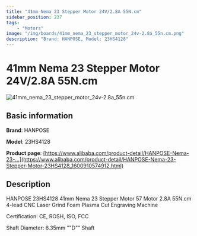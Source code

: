 ```yaml
---
title: "41mm Nema 23 Stepper Motor 24V/2.8A 55N.cm"
sidebar_position: 237
tags:
    - "Motors"
image: "/img/boards/41mm_nema_23_stepper_motor_24v-2.8a_55n.cm.png"
description: "Brand: HANPOSE, Model: 23HS4128"
---
```

# 41mm Nema 23 Stepper Motor 24V/2.8A 55N.cm

![41mm_nema_23_stepper_motor_24v-2.8a_55n.cm](/img/boards/41mm_nema_23_stepper_motor_24v-2.8a_55n.cm.png)

## Basic information

**Brand**: HANPOSE

**Model**: 23HS4128

**Product page**: [https://www.alibaba.com/product-detail/HANPOSE-Nema-23-...](https://www.alibaba.com/product-detail/HANPOSE-Nema-23-Stepper-Motor-23HS4128_1600910574912.html)

## Description

HANPOSE 23HS4128 41mm Nema 23 Stepper Motor 57 Motor 2\.8A 55N\.cm 4\-lead CNC Laser Grind Foam Plasma Cut Engraving Machine

 Certification: CE, ROSH, ISO, FCC

 Shaft Diameter: 6\.35mm ""D"" Shaft

